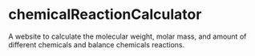 # chemicalReactionCalculator
A website to calculate the molecular weight, molar mass, and amount of different chemicals and balance chemicals reactions.
